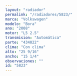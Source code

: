 ```yaml
---
layout: "radiador"
permalink: "/radiadores/5823/"
marca: "Volkswagen"
modelo: "Bora"
ano: "2008"
motor: "L5 2.5"
transmision: "Automática"
parte: "434022"
clima: "Con clima"
alto: "25 9/16"
ancho: "15 1/4"
observaciones: ""
id: "5823"
---
```


